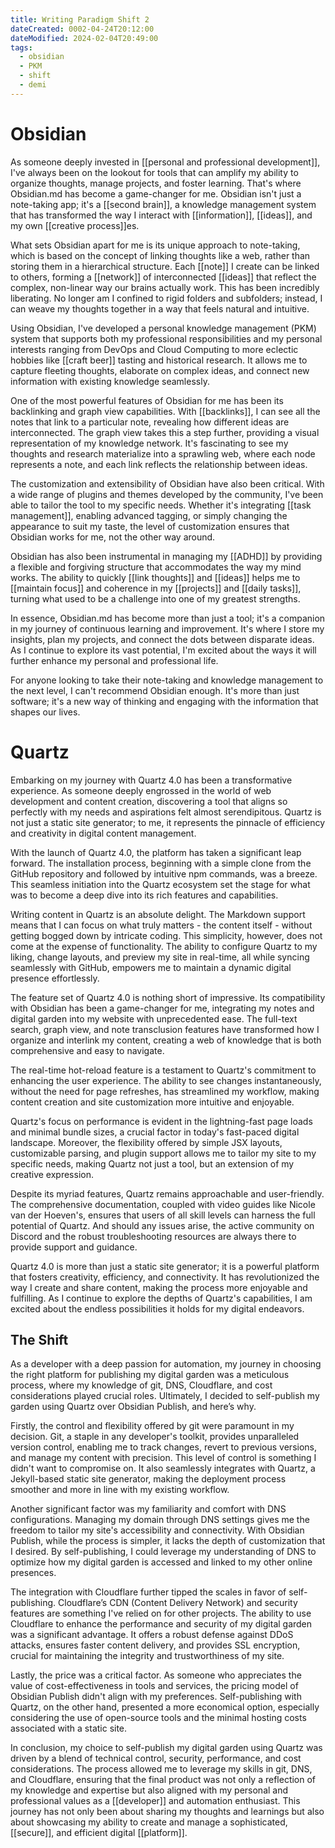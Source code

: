 ```yaml
---
title: Writing Paradigm Shift 2
dateCreated: 0002-04-24T20:12:00
dateModified: 2024-02-04T20:49:00
tags:
  - obsidian
  - PKM
  - shift
  - demi
---
```

# Obsidian

As someone deeply invested in [[personal and professional development]], I've always been on the lookout for tools that can amplify my ability to organize thoughts, manage projects, and foster learning. That's where Obsidian.md has become a game-changer for me. Obsidian isn't just a note-taking app; it's a [[second brain]], a knowledge management system that has transformed the way I interact with [[information]], [[ideas]], and my own [[creative process]]es.

What sets Obsidian apart for me is its unique approach to note-taking, which is based on the concept of linking thoughts like a web, rather than storing them in a hierarchical structure. Each [[note]] I create can be linked to others, forming a [[network]] of interconnected [[ideas]] that reflect the complex, non-linear way our brains actually work. This has been incredibly liberating. No longer am I confined to rigid folders and subfolders; instead, I can weave my thoughts together in a way that feels natural and intuitive.

Using Obsidian, I've developed a personal knowledge management (PKM) system that supports both my professional responsibilities and my personal interests ranging from DevOps and Cloud Computing to more eclectic hobbies like [[craft beer]] tasting and historical research. It allows me to capture fleeting thoughts, elaborate on complex ideas, and connect new information with existing knowledge seamlessly.

One of the most powerful features of Obsidian for me has been its backlinking and graph view capabilities. With [[backlinks]], I can see all the notes that link to a particular note, revealing how different ideas are interconnected. The graph view takes this a step further, providing a visual representation of my knowledge network. It's fascinating to see my thoughts and research materialize into a sprawling web, where each node represents a note, and each link reflects the relationship between ideas.

The customization and extensibility of Obsidian have also been critical. With a wide range of plugins and themes developed by the community, I've been able to tailor the tool to my specific needs. Whether it's integrating [[task management]], enabling advanced tagging, or simply changing the appearance to suit my taste, the level of customization ensures that Obsidian works for me, not the other way around.

Obsidian has also been instrumental in managing my [[ADHD]] by providing a flexible and forgiving structure that accommodates the way my mind works. The ability to quickly [[link thoughts]] and [[ideas]] helps me to [[maintain focus]] and coherence in my [[projects]] and [[daily tasks]], turning what used to be a challenge into one of my greatest strengths.

In essence, Obsidian.md has become more than just a tool; it's a companion in my journey of continuous learning and improvement. It's where I store my insights, plan my projects, and connect the dots between disparate ideas. As I continue to explore its vast potential, I'm excited about the ways it will further enhance my personal and professional life.

For anyone looking to take their note-taking and knowledge management to the next level, I can't recommend Obsidian enough. It's more than just software; it's a new way of thinking and engaging with the information that shapes our lives.

# Quartz
Embarking on my journey with Quartz 4.0 has been a transformative experience. As someone deeply engrossed in the world of web development and content creation, discovering a tool that aligns so perfectly with my needs and aspirations felt almost serendipitous. Quartz is not just a static site generator; to me, it represents the pinnacle of efficiency and creativity in digital content management.

With the launch of Quartz 4.0, the platform has taken a significant leap forward. The installation process, beginning with a simple clone from the GitHub repository and followed by intuitive npm commands, was a breeze. This seamless initiation into the Quartz ecosystem set the stage for what was to become a deep dive into its rich features and capabilities.

Writing content in Quartz is an absolute delight. The Markdown support means that I can focus on what truly matters - the content itself - without getting bogged down by intricate coding. This simplicity, however, does not come at the expense of functionality. The ability to configure Quartz to my liking, change layouts, and preview my site in real-time, all while syncing seamlessly with GitHub, empowers me to maintain a dynamic digital presence effortlessly.

The feature set of Quartz 4.0 is nothing short of impressive. Its compatibility with Obsidian has been a game-changer for me, integrating my notes and digital garden into my website with unprecedented ease. The full-text search, graph view, and note transclusion features have transformed how I organize and interlink my content, creating a web of knowledge that is both comprehensive and easy to navigate.

The real-time hot-reload feature is a testament to Quartz's commitment to enhancing the user experience. The ability to see changes instantaneously, without the need for page refreshes, has streamlined my workflow, making content creation and site customization more intuitive and enjoyable.

Quartz's focus on performance is evident in the lightning-fast page loads and minimal bundle sizes, a crucial factor in today's fast-paced digital landscape. Moreover, the flexibility offered by simple JSX layouts, customizable parsing, and plugin support allows me to tailor my site to my specific needs, making Quartz not just a tool, but an extension of my creative expression.

Despite its myriad features, Quartz remains approachable and user-friendly. The comprehensive documentation, coupled with video guides like Nicole van der Hoeven's, ensures that users of all skill levels can harness the full potential of Quartz. And should any issues arise, the active community on Discord and the robust troubleshooting resources are always there to provide support and guidance.

Quartz 4.0 is more than just a static site generator; it is a powerful platform that fosters creativity, efficiency, and connectivity. It has revolutionized the way I create and share content, making the process more enjoyable and fulfilling. As I continue to explore the depths of Quartz's capabilities, I am excited about the endless possibilities it holds for my digital endeavors.

## The Shift
As a developer with a deep passion for automation, my journey in choosing the right platform for publishing my digital garden was a meticulous process, where my knowledge of git, DNS, Cloudflare, and cost considerations played crucial roles. Ultimately, I decided to self-publish my garden using Quartz over Obsidian Publish, and here’s why.

Firstly, the control and flexibility offered by git were paramount in my decision. Git, a staple in any developer's toolkit, provides unparalleled version control, enabling me to track changes, revert to previous versions, and manage my content with precision. This level of control is something I didn't want to compromise on. It also seamlessly integrates with Quartz, a Jekyll-based static site generator, making the deployment process smoother and more in line with my existing workflow.

Another significant factor was my familiarity and comfort with DNS configurations. Managing my domain through DNS settings gives me the freedom to tailor my site's accessibility and connectivity. With Obsidian Publish, while the process is simpler, it lacks the depth of customization that I desired. By self-publishing, I could leverage my understanding of DNS to optimize how my digital garden is accessed and linked to my other online presences.

The integration with Cloudflare further tipped the scales in favor of self-publishing. Cloudflare’s CDN (Content Delivery Network) and security features are something I've relied on for other projects. The ability to use Cloudflare to enhance the performance and security of my digital garden was a significant advantage. It offers a robust defense against DDoS attacks, ensures faster content delivery, and provides SSL encryption, crucial for maintaining the integrity and trustworthiness of my site.

Lastly, the price was a critical factor. As someone who appreciates the value of cost-effectiveness in tools and services, the pricing model of Obsidian Publish didn't align with my preferences. Self-publishing with Quartz, on the other hand, presented a more economical option, especially considering the use of open-source tools and the minimal hosting costs associated with a static site.

In conclusion, my choice to self-publish my digital garden using Quartz was driven by a blend of technical control, security, performance, and cost considerations. The process allowed me to leverage my skills in git, DNS, and Cloudflare, ensuring that the final product was not only a reflection of my knowledge and expertise but also aligned with my personal and professional values as a [[developer]] and automation enthusiast. This journey has not only been about sharing my thoughts and learnings but also about showcasing my ability to create and manage a sophisticated, [[secure]], and efficient digital [[platform]].